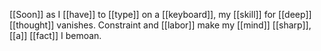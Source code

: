 [[Soon]] as I [[have]] to [[type]] on a [[keyboard]], my [[skill]] for [[deep]] [[thought]] vanishes. Constraint and [[labor]] make my [[mind]] [[sharp]], [[a]] [[fact]] I bemoan. 